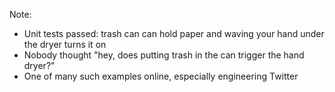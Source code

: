 <!-- .slide: data-background-image="resources/no-integration-tests.gif" data-background-size="contain" data-background-color="#000" -->

Note:

* Unit tests passed: trash can can hold paper and waving your hand under the dryer turns it on
* Nobody thought "hey, does putting trash in the can trigger the hand dryer?"
* One of many such examples online, especially engineering Twitter
